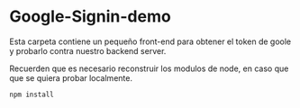# Google-Signin-demo

Esta carpeta contiene un pequeño front-end para obtener el token de goole y probarlo contra nuestro backend server.

Recuerden que es necesario reconstruir los modulos de node, en caso que que se quiera probar localmente.

```
npm install
```

